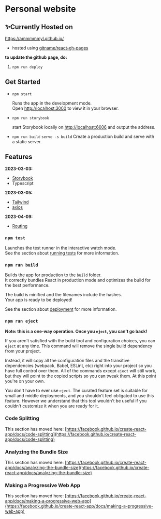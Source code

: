 # Personal website

## :sparkles:Currently Hosted on

https://ammmmmyl.github.io/

- hosted using [gitname/react-gh-pages](https://github.com/gitname/react-gh-pages)

**to update the github page, do:**

1. `npm run deploy`

## Get Started

- `npm start`

  Runs the app in the development mode.\
   Open [http://localhost:3000](http://localhost:3000) to view it in your browser.

- `npm run storybook`

  start Storybook locally on [http://localhost:6006](http://localhost:6006) and output the address.

- `npm run build`
  `serve -s build`
  Create a production build and serve with a static server.

## Features

**2023-03-03:**

- [Storybook](https://storybook.js.org/docs/react/get-started/introduction)
- Typescript

**2023-03-05:**

- [Tailwind](https://tailwindcss.com/docs/installation)
- [axios](https://github.com/axios/axios)

**2023-04-09:**

- [Routing](https://reactrouter.com/en/main/start/tutorial)

### `npm test`

Launches the test runner in the interactive watch mode.\
See the section about [running tests](https://facebook.github.io/create-react-app/docs/running-tests) for more information.

### `npm run build`

Builds the app for production to the `build` folder.\
It correctly bundles React in production mode and optimizes the build for the best performance.

The build is minified and the filenames include the hashes.\
Your app is ready to be deployed!

See the section about [deployment](https://facebook.github.io/create-react-app/docs/deployment) for more information.

### `npm run eject`

**Note: this is a one-way operation. Once you `eject`, you can't go back!**

If you aren't satisfied with the build tool and configuration choices, you can `eject` at any time. This command will remove the single build dependency from your project.

Instead, it will copy all the configuration files and the transitive dependencies (webpack, Babel, ESLint, etc) right into your project so you have full control over them. All of the commands except `eject` will still work, but they will point to the copied scripts so you can tweak them. At this point you're on your own.

You don't have to ever use `eject`. The curated feature set is suitable for small and middle deployments, and you shouldn't feel obligated to use this feature. However we understand that this tool wouldn't be useful if you couldn't customize it when you are ready for it.

### Code Splitting

This section has moved here: [https://facebook.github.io/create-react-app/docs/code-splitting](https://facebook.github.io/create-react-app/docs/code-splitting)

### Analyzing the Bundle Size

This section has moved here: [https://facebook.github.io/create-react-app/docs/analyzing-the-bundle-size](https://facebook.github.io/create-react-app/docs/analyzing-the-bundle-size)

### Making a Progressive Web App

This section has moved here: [https://facebook.github.io/create-react-app/docs/making-a-progressive-web-app](https://facebook.github.io/create-react-app/docs/making-a-progressive-web-app)
